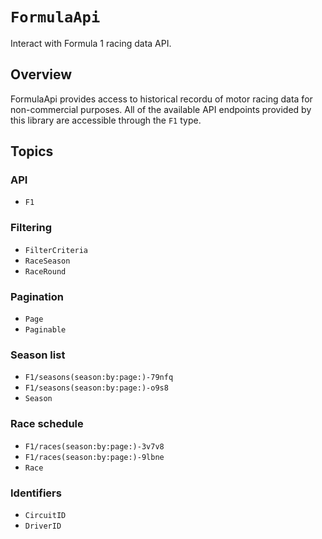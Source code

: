 # ``FormulaApi``

Interact with Formula 1 racing data API.

## Overview

FormulaApi provides access to historical recordu of motor racing data for non-commercial purposes.
All of the available API endpoints provided by this library are accessible through the ``F1`` type.

## Topics

### API

- ``F1``

### Filtering

- ``FilterCriteria``
- ``RaceSeason``
- ``RaceRound``

### Pagination

- ``Page``
- ``Paginable``

### Season list

- ``F1/seasons(season:by:page:)-79nfq``
- ``F1/seasons(season:by:page:)-o9s8``
- ``Season``

### Race schedule

- ``F1/races(season:by:page:)-3v7v8``
- ``F1/races(season:by:page:)-9lbne``
- ``Race``

### Identifiers

- ``CircuitID``
- ``DriverID``
